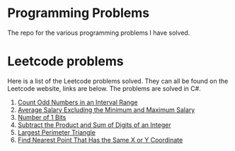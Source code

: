 # Programming Problems
The repo for the various programming problems I have solved. 

# Leetcode problems
Here is a list of the Leetcode problems solved. They can all be found on the Leetcode website, links are below. The problems are solved in C#. 

1. [Count Odd Numbers in an Interval Range](https://leetcode.com/problems/count-odd-numbers-in-an-interval-range/)
2. [Average Salary Excluding the Minimum and Maximum Salary](https://leetcode.com/problems/average-salary-excluding-the-minimum-and-maximum-salary/)
3. [Number of 1 Bits](https://leetcode.com/problems/number-of-1-bits/)
4. [Subtract the Product and Sum of Digits of an Integer](https://leetcode.com/problems/subtract-the-product-and-sum-of-digits-of-an-integer/)
5. [Largest Perimeter Triangle](https://leetcode.com/problems/largest-perimeter-triangle/)
6. [Find Nearest Point That Has the Same X or Y Coordinate](https://leetcode.com/problems/find-nearest-point-that-has-the-same-x-or-y-coordinate/)



